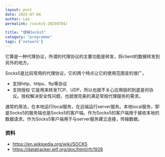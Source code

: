 ```yaml
---
layout: post
date: 2025-07-04
author: Leo
permalink: /socks5-20250704/

title: "理解Socks5"
category: "programme"
tags: ['network']
---
```


它算是一种代理协议，所谓的代理协议的主要功能是转发，将client的数据转发到另外的地方。

Socks5是比较常用的代理协议，它的两个特点让它的使用范围变的很广。
- 支持http、https、ftp等协议
- 支持授权
它是用来转发TCP、UDP，所以也就不关心应用层的到底是何协议。授权解决安全性问题，也就很完美的满足常规代理服务的需求。

通常的用法，在本地运行local服务，在远端运行server服务。本地local服务，即是Socks5的服务端也是Socks5的客户端。作为Socks5的客户端用于接收本地的数据请求。作为Socks5客户端用于与server服务建立连接，传输数据。

### 资料
- https://en.wikipedia.org/wiki/SOCKS
- https://datatracker.ietf.org/doc/html/rfc1928